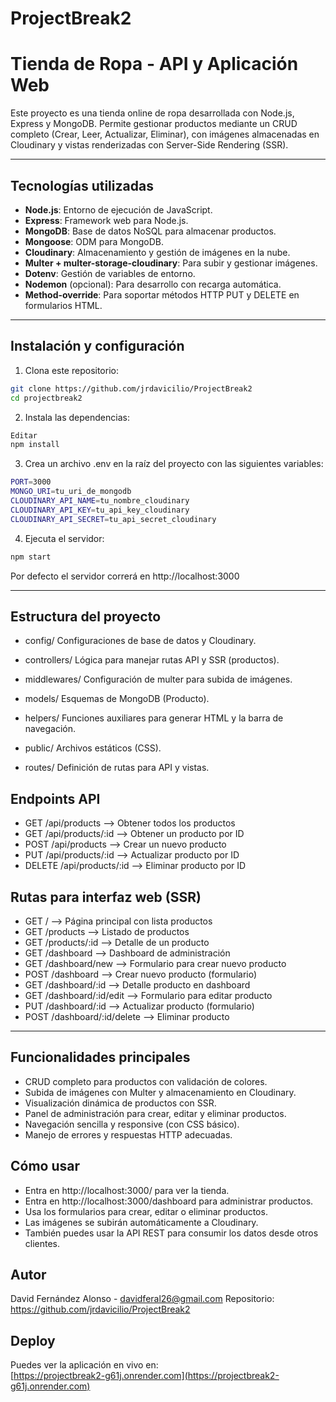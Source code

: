 # ProjectBreak2

# Tienda de Ropa - API y Aplicación Web

Este proyecto es una tienda online de ropa desarrollada con Node.js, Express y MongoDB. Permite gestionar productos mediante un CRUD completo (Crear, Leer, Actualizar, Eliminar), con imágenes almacenadas en Cloudinary y vistas renderizadas con Server-Side Rendering (SSR).

---

## Tecnologías utilizadas

- **Node.js**: Entorno de ejecución de JavaScript.
- **Express**: Framework web para Node.js.
- **MongoDB**: Base de datos NoSQL para almacenar productos.
- **Mongoose**: ODM para MongoDB.
- **Cloudinary**: Almacenamiento y gestión de imágenes en la nube.
- **Multer + multer-storage-cloudinary**: Para subir y gestionar imágenes.
- **Dotenv**: Gestión de variables de entorno.
- **Nodemon** (opcional): Para desarrollo con recarga automática.
- **Method-override**: Para soportar métodos HTTP PUT y DELETE en formularios HTML.

---

## Instalación y configuración

1. Clona este repositorio:

```bash
git clone https://github.com/jrdavicilio/ProjectBreak2
cd projectbreak2
```

2. Instala las dependencias:
```bash
Editar
npm install
```

3. Crea un archivo .env en la raíz del proyecto con las siguientes variables:
```bash
PORT=3000
MONGO_URI=tu_uri_de_mongodb
CLOUDINARY_API_NAME=tu_nombre_cloudinary
CLOUDINARY_API_KEY=tu_api_key_cloudinary
CLOUDINARY_API_SECRET=tu_api_secret_cloudinary
```
4. Ejecuta el servidor:
```bash
npm start
```
Por defecto el servidor correrá en http://localhost:3000

---

## Estructura del proyecto

- config/
Configuraciones de base de datos y Cloudinary.

- controllers/
Lógica para manejar rutas API y SSR (productos).

- middlewares/
Configuración de multer para subida de imágenes.

- models/
Esquemas de MongoDB (Producto).

- helpers/
Funciones auxiliares para generar HTML y la barra de navegación.

- public/
Archivos estáticos (CSS).

- routes/
Definición de rutas para API y vistas.

## Endpoints API
- GET	/api/products --> Obtener todos los productos
- GET	/api/products/:id --> Obtener un producto por ID
- POST	/api/products --> Crear un nuevo producto
- PUT	/api/products/:id --> Actualizar producto por ID
- DELETE	/api/products/:id --> Eliminar producto por ID

## Rutas para interfaz web (SSR)
- GET	/ --> Página principal con lista productos
- GET	/products --> Listado de productos
- GET	/products/:id --> Detalle de un producto
- GET	/dashboard --> Dashboard de administración
- GET	/dashboard/new --> Formulario para crear nuevo producto
- POST	/dashboard --> Crear nuevo producto (formulario)
- GET	/dashboard/:id --> Detalle producto en dashboard
- GET	/dashboard/:id/edit --> Formulario para editar producto
- PUT	/dashboard/:id --> Actualizar producto (formulario)
- POST	/dashboard/:id/delete --> Eliminar producto

---

## Funcionalidades principales
- CRUD completo para productos con validación de colores.
- Subida de imágenes con Multer y almacenamiento en Cloudinary.
- Visualización dinámica de productos con SSR.
- Panel de administración para crear, editar y eliminar productos.
- Navegación sencilla y responsive (con CSS básico).
- Manejo de errores y respuestas HTTP adecuadas.

## Cómo usar
- Entra en http://localhost:3000/ para ver la tienda.
- Entra en http://localhost:3000/dashboard para administrar productos.
- Usa los formularios para crear, editar o eliminar productos.
- Las imágenes se subirán automáticamente a Cloudinary.
- También puedes usar la API REST para consumir los datos desde otros clientes.

## Autor
David Fernández Alonso - davidferal26@gmail.com
Repositorio: https://github.com/jrdavicilio/ProjectBreak2

## Deploy
Puedes ver la aplicación en vivo en:  
[https://projectbreak2-g61j.onrender.com](https://projectbreak2-g61j.onrender.com)